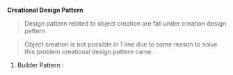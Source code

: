 **Creational Design Pattern**
>Design pattern related to object creation are fall under creation design pattern 

> Object creation is not possible in  1 line due to some reason to solve this problem creational design pattern came.
1. Builder Pattern : 